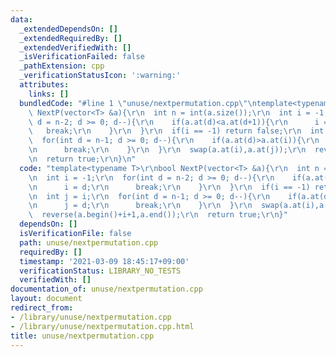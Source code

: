 ```yaml
---
data:
  _extendedDependsOn: []
  _extendedRequiredBy: []
  _extendedVerifiedWith: []
  _isVerificationFailed: false
  _pathExtension: cpp
  _verificationStatusIcon: ':warning:'
  attributes:
    links: []
  bundledCode: "#line 1 \"unuse/nextpermutation.cpp\"\ntemplate<typename T>\r\nbool\
    \ NextP(vector<T> &a){\r\n  int n = int(a.size());\r\n  int i = -1;\r\n  for(int\
    \ d = n-2; d >= 0; d--){\r\n    if(a.at(d)<a.at(d+1)){\r\n      i = d;\r\n   \
    \   break;\r\n    }\r\n  }\r\n  if(i == -1) return false;\r\n  int j = i;\r\n\
    \  for(int d = n-1; d >= 0; d--){\r\n    if(a.at(d)>a.at(i)){\r\n      j = d;\r\
    \n      break;\r\n    }\r\n  }\r\n  swap(a.at(i),a.at(j));\r\n  reverse(a.begin()+i+1,a.end());\r\
    \n  return true;\r\n}\n"
  code: "template<typename T>\r\nbool NextP(vector<T> &a){\r\n  int n = int(a.size());\r\
    \n  int i = -1;\r\n  for(int d = n-2; d >= 0; d--){\r\n    if(a.at(d)<a.at(d+1)){\r\
    \n      i = d;\r\n      break;\r\n    }\r\n  }\r\n  if(i == -1) return false;\r\
    \n  int j = i;\r\n  for(int d = n-1; d >= 0; d--){\r\n    if(a.at(d)>a.at(i)){\r\
    \n      j = d;\r\n      break;\r\n    }\r\n  }\r\n  swap(a.at(i),a.at(j));\r\n\
    \  reverse(a.begin()+i+1,a.end());\r\n  return true;\r\n}"
  dependsOn: []
  isVerificationFile: false
  path: unuse/nextpermutation.cpp
  requiredBy: []
  timestamp: '2021-03-09 18:45:17+09:00'
  verificationStatus: LIBRARY_NO_TESTS
  verifiedWith: []
documentation_of: unuse/nextpermutation.cpp
layout: document
redirect_from:
- /library/unuse/nextpermutation.cpp
- /library/unuse/nextpermutation.cpp.html
title: unuse/nextpermutation.cpp
---
```

